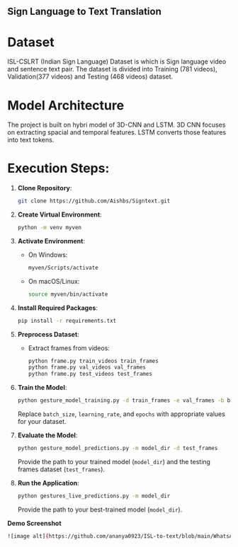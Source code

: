 ## Sign Language to Text Translation

# Dataset

ISL-CSLRT (Indian Sign Language) Dataset is which is Sign language video and sentence text pair. The dataset is divided into Training (781 videos), Validation(377 videos) and Testing (468 videos) dataset.

# Model Architecture

The project is built on hybri model of 3D-CNN and LSTM. 3D CNN focuses on extracting spacial and temporal features. LSTM converts those features into text tokens.

# Execution Steps:

1. **Clone Repository**:
   ```bash
   git clone https://github.com/Aishbs/Signtext.git
   ```

2. **Create Virtual Environment**:
   ```bash
   python -m venv myven
   ```

3. **Activate Environment**:
   - On Windows:
     ```bash
     myven/Scripts/activate
     ```
   - On macOS/Linux:
     ```bash
     source myven/bin/activate
     ```

4. **Install Required Packages**:
   ```bash
   pip install -r requirements.txt
   ```

5. **Preprocess Dataset**:
   - Extract frames from videos:
     ```bash
     python frame.py train_videos train_frames
     python frame.py val_videos val_frames
     python frame.py test_videos test_frames
     ```

6. **Train the Model**:
   ```bash
   python gesture_model_training.py -d train_frames -e val_frames -b batch_size -l learning_rate -ep epochs
   ```
   Replace `batch_size`, `learning_rate`, and `epochs` with appropriate values for your dataset.

7. **Evaluate the Model**:
   ```bash
   python gesture_model_predictions.py -m model_dir -d test_frames
   ```
   Provide the path to your trained model (`model_dir`) and the testing frames dataset (`test_frames`).

8. **Run the Application**:
   ```bash
   python gestures_live_predictions.py -m model_dir
   ```
   Provide the path to your best-trained model (`model_dir`).

**Demo Screenshot**
 ```bash
![image alt](https://github.com/ananya0923/ISL-to-text/blob/main/WhatsApp%20Image%202025-02-02%20at%2014.49.07_3c671629.jpg?raw=true)
